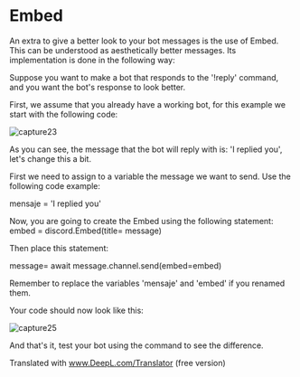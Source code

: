 # Embed

An extra to give a better look to your bot messages is the use of Embed. This can be understood as aesthetically better messages. Its implementation is done in the following way:

Suppose you want to make a bot that responds to the '!reply' command, and you want the bot's response to look better. 

First, we assume that you already have a working bot, for this example we start with the following code: 

![capture23](https://github.com/VictorFloresJuarez/Workshop-Bots-on-Discord/blob/main/Resources/captura23.png?raw=true)

As you can see, the message that the bot will reply with is: 'I replied you', let's change this a bit.

First we need to assign to a variable the message we want to send. Use the following code example:

mensaje = 'I replied you'

Now, you are going to create the Embed using the following statement:
embed = discord.Embed(title= message)


Then place this statement:

message= await message.channel.send(embed=embed)

Remember to replace the variables 'mensaje' and 'embed' if you renamed them.

Your code should now look like this:

![capture25](https://github.com/VictorFloresJuarez/Workshop-Bots-on-Discord/blob/main/Resources/captura25.png?raw=true)

And that's it, test your bot using the command to see the difference. 

Translated with www.DeepL.com/Translator (free version)
